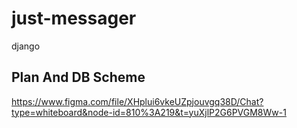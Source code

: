 # just-messager
django

<h2>Plan And DB Scheme</h2>
<a href='https://www.figma.com/file/XHplui6vkeUZpjouvgq38D/Chat?type=whiteboard&node-id=810%3A219&t=yuXjlP2G6PVGM8Ww-1'>https://www.figma.com/file/XHplui6vkeUZpjouvgq38D/Chat?type=whiteboard&node-id=810%3A219&t=yuXjlP2G6PVGM8Ww-1</a>